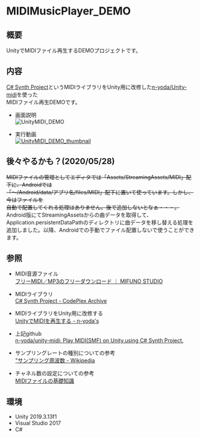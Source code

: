 # MIDIMusicPlayer_DEMO  
  
## 概要  
 UnityでMIDIファイル再生するDEMOプロジェクトです。  
  
## 内容  
 [C# Synth Project](https://archive.codeplex.com/?p=csharpsynthproject)というMIDIライブラリをUnity用に改修した[n-yoda/Unity-midi](https://github.com/n-yoda/unity-midi)を使った  
MIDIファイル再生DEMOです。  
  
- 画面説明  
![UnityMIDI_DEMO](https://user-images.githubusercontent.com/17695962/85404198-91dc9e80-b599-11ea-9bcb-77d7e4fc0405.png)  
  
- 実行動画  
[![UnityMIDI_DEMO_thumbnail](https://user-images.githubusercontent.com/17695962/83125754-e44dab00-a112-11ea-8109-a8b2e7dfdf6d.png)](https://twitter.com/RerykA99/status/1265940146014150656)  
  
## 後々やるかも？(2020/05/28)  
~~MIDIファイルの管理としてエディタでは「Assets/StreamingAssets/MIDI」配下に、Androidでは  
「～/Android/data/アプリ名/files/MIDI」配下に置いて使っています。しかし、今はファイルを  
自動で配置してくれる処理はありません。後で追加しないとなぁ・・・。~~  
Android版にてStreamingAssetsからの曲データを取得して、Application.persistentDataPathのディレクトリに曲データを移し替える処理を追加しました。以降、Androidでの手動でファイル配置しないで使うことができます。  
  
## 参照  
- MIDI音源ファイル  
[フリーMIDI／MP3のフリーダウンロード ｜ MIFUNO STUDIO](http://www.mifunostudio.com/freemidimp3/)  
  
- MIDIライブラリ  
[C# Synth Project - CodePlex Archive](https://archive.codeplex.com/?p=csharpsynthproject)  
  
- MIDIライブラリをUnity用に改修する  
[UnityでMIDIを再生する - n-yoda's](http://ny.hateblo.jp/entry/2016/01/21/230640)  
  
- 上記github  
[n-yoda/unity-midi: Play MIDI(SMF) on Unity,using C# Synth Project.](https://github.com/n-yoda/unity-midi)  
  
- サンプリングレートの種別についての参考  
["サンプリング周波数 - Wikipedia](https://assetstore.unity.com/packages/3d/characters/unity-chan-model-18705)  
  
- チャネル数の設定についての参考  
[MIDIファイルの基礎知識](http://hp.vector.co.jp/authors/VA029289/midi1.html)  

## 環境
- Unity 2019.3.13f1
- Visual Studio 2017
- C#
